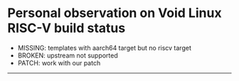 # Personal observation on Void Linux RISC-V build status

- MISSING: templates with aarch64 target but no riscv target
- BROKEN: upstream not supported
- PATCH: work with our patch

---
